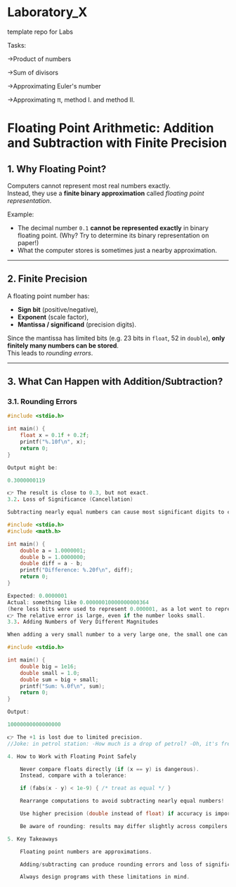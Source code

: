 # Laboratory_X
template repo for Labs

Tasks:

->Product of numbers

->Sum of divisors

->Approximating Euler's number

->Approximating π, method I. and method II.


# Floating Point Arithmetic: Addition and Subtraction with Finite Precision

## 1. Why Floating Point?
Computers cannot represent most real numbers exactly.  
Instead, they use a **finite binary approximation** called *floating point representation*.  

Example:
- The decimal number `0.1` **cannot be represented exactly** in binary floating point. (Why? Try to determine its binary representation on paper!)
- What the computer stores is sometimes just a nearby approximation.

---

## 2. Finite Precision
A floating point number has:
- **Sign bit** (positive/negative),
- **Exponent** (scale factor),
- **Mantissa / significand** (precision digits).

Since the mantissa has limited bits (e.g. 23 bits in `float`, 52 in `double`), **only finitely many numbers can be stored**.  
This leads to *rounding errors*.

---

## 3. What Can Happen with Addition/Subtraction?

### 3.1. Rounding Errors
```c
#include <stdio.h>

int main() {
    float x = 0.1f + 0.2f;
    printf("%.10f\n", x);
    return 0;
}

Output might be:

0.3000000119

👉 The result is close to 0.3, but not exact.
3.2. Loss of Significance (Cancellation)

Subtracting nearly equal numbers can cause most significant digits to cancel out, leaving only error.

#include <stdio.h>
#include <math.h>

int main() {
    double a = 1.0000001;
    double b = 1.0000000;
    double diff = a - b;
    printf("Difference: %.20f\n", diff);
    return 0;
}

Expected: 0.0000001
Actual: something like 0.00000010000000000364
(here less bits were used to represent 0.000001, as a lot went to represent a 1.)
👉 The relative error is large, even if the number looks small.
3.3. Adding Numbers of Very Different Magnitudes

When adding a very small number to a very large one, the small one can disappear.-->summations may not converge anymore!

#include <stdio.h>

int main() {
    double big = 1e16;
    double small = 1.0;
    double sum = big + small;
    printf("Sum: %.0f\n", sum);
    return 0;
}

Output:

10000000000000000

👉 The +1 is lost due to limited precision.
//Joke: in petrol station: -How much is a drop of petrol? -Oh, it's free -Drop it full for me please!

4. How to Work with Floating Point Safely

    Never compare floats directly (if (x == y) is dangerous).
    Instead, compare with a tolerance:

    if (fabs(x - y) < 1e-9) { /* treat as equal */ }

    Rearrange computations to avoid subtracting nearly equal numbers!

    Use higher precision (double instead of float) if accuracy is important.

    Be aware of rounding: results may differ slightly across compilers or platforms.

5. Key Takeaways

    Floating point numbers are approximations.

    Adding/subtracting can produce rounding errors and loss of significance.

    Always design programs with these limitations in mind.

